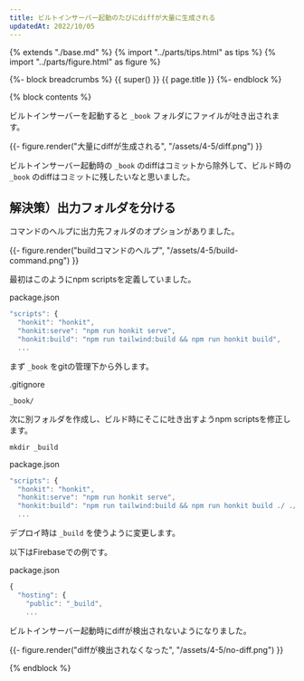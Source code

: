 ```yaml
---
title: ビルトインサーバー起動のたびにdiffが大量に生成される
updatedAt: 2022/10/05
---
```


{% extends "./base.md" %}
{% import "../parts/tips.html" as tips %}
{% import "../parts/figure.html" as figure %}

{%- block breadcrumbs %}
  {{ super() }}
  <span>{{ page.title }}</span>
{%- endblock %}

{% block contents %}

ビルトインサーバーを起動すると `_book` フォルダにファイルが吐き出されます。

{{- figure.render("大量にdiffが生成される", "/assets/4-5/diff.png") }}

ビルトインサーバー起動時の `_book` のdiffはコミットから除外して、ビルド時の `_book` のdiffはコミットに残したいなと思いました。

## 解決策）出力フォルダを分ける

コマンドのヘルプに出力先フォルダのオプションがありました。

{{- figure.render("buildコマンドのヘルプ", "/assets/4-5/build-command.png") }}

最初はこのようにnpm scriptsを定義していました。

<div class="code-title">package.json</div>

```js
"scripts": {
  "honkit": "honkit",
  "honkit:serve": "npm run honkit serve",
  "honkit:build": "npm run tailwind:build && npm run honkit build",
  ...
```

まず `_book` をgitの管理下から外します。

<div class="code-title">.gitignore</div>

```shell
_book/
```

次に別フォルダを作成し、ビルド時にそこに吐き出すようnpm scriptsを修正します。

```shell
mkdir _build
```

<div class="code-title">package.json</div>

```js
"scripts": {
  "honkit": "honkit",
  "honkit:serve": "npm run honkit serve",
  "honkit:build": "npm run tailwind:build && npm run honkit build ./ ./_build",
  ...
```

デプロイ時は `_build` を使うように変更します。

以下はFirebaseでの例です。

<div class="code-title">package.json</div>

```js
{
  "hosting": {
    "public": "_build",
    ...
```

ビルトインサーバー起動時にdiffが検出されないようになりました。

{{- figure.render("diffが検出されなくなった", "/assets/4-5/no-diff.png") }}

{% endblock %}
